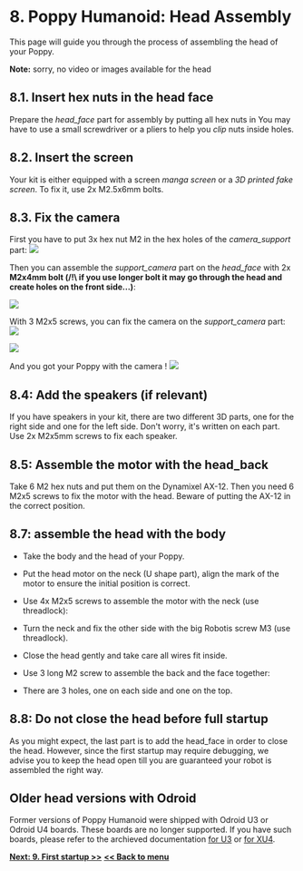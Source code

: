 # 8. Poppy Humanoid: Head Assembly

This page will guide you through the process of assembling the head of your Poppy.

**Note:** sorry, no video or images available for the head

## 8.1. Insert hex nuts in the head face

Prepare the *head_face* part for assembly by putting all hex nuts in 
You may have to use a small screwdriver or a pliers to help you *clip* nuts inside holes.

## 8.2. Insert the screen

Your kit is either equipped with a screen *manga screen* or a *3D printed fake screen*.
To fix it, use 2x M2.5x6mm bolts.

## 8.3. Fix the camera
First you have to put 3x hex nut M2 in the hex holes of the *camera_support* part:
![](img/assembly/camera_support_nuts.jpg)

Then you can assemble the *support_camera* part on the *head_face* with 2x **M2x4mm bolt (/!\ if you use longer bolt it may go through the head and create holes on the front side...)**:

![](img/assembly/head_face_camera_support_parts.jpg)

With 3 M2x5 screws, you can fix the camera on the *support_camera* part:
![](img/assembly/head_face_camera_parts.jpg)

![](img/assembly/head_face_assembled_camera_back.jpg)

And you got your Poppy with the camera !
![](img/assembly/head_face_assembled_camera_front.jpg)


## 8.4: Add the speakers (if relevant)
If you have speakers in your kit, there are two different 3D parts, one for the right side and one for the left side. Don't worry, it's written on each part. Use 2x M2x5mm screws to fix each speaker.


## 8.5: Assemble the motor with the head_back
Take 6 M2 hex nuts and put them on the Dynamixel AX-12. Then you need 6 M2x5 screws to fix the motor with the head. Beware of putting the AX-12 in the correct position.


## 8.7: assemble the head with the body

* Take the body and the head of your Poppy.

* Put the head motor on the neck (U shape part), align the mark of the motor to ensure the initial position is correct.

* Use 4x M2x5 screws to assemble the motor with the neck (use threadlock):

* Turn the neck and fix the other side with the big Robotis screw M3 (use threadlock).

* Close the head gently and take care all wires fit inside.

* Use 3 long M2 screw to assemble the back and the face together:

* There are 3 holes, one on each side and one on the top.

## 8.8: Do not close the head before full startup
As you might expect, the last part is to add the head_face in order to close the head. However, since the first startup may require debugging, we advise you to keep the head open till you are guaranteed your robot is assembled the right way.

## Older head versions with Odroid
Former versions of Poppy Humanoid were shipped with Odroid U3 or Odroid U4 boards.
These boards are no longer supported. If you have such boards, please refer to the archieved documentation [for U3](https://github.com/poppy-project/Poppy-minimal-head-design/blob/odroid-xu4-integration/doc/head_back_U3.md#u3-version-assembly) or [for XU4](https://github.com/poppy-project/Poppy-minimal-head-design/blob/odroid-xu4-integration/doc/head_back_xu4.md).

[**Next: 9. First startup >>**](wiring_arrangement.md)
[**<< Back to menu**](README.md)
